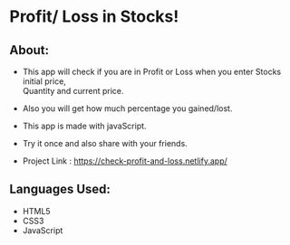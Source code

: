 # Profit/ Loss in Stocks!

## About:

- This app will check if you are in Profit or Loss when you enter Stocks initial price,<br>
Quantity and current price.

- Also you will get how much percentage you gained/lost.

- This app is made with javaScript.

- Try it once and also share with your friends.

- Project Link : https://check-profit-and-loss.netlify.app/

## Languages Used:

- HTML5
- CSS3
- JavaScript

